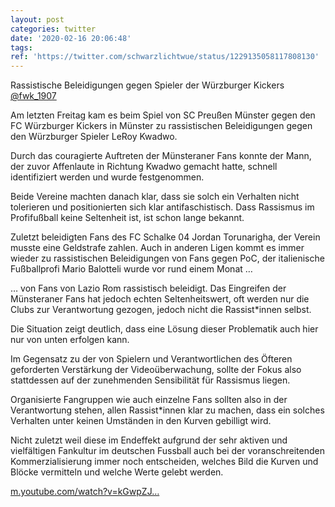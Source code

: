 ```yaml
---
layout: post
categories: twitter
date: '2020-02-16 20:06:48'
tags: 
ref: 'https://twitter.com/schwarzlichtwue/status/1229135058117808130'
---
```

Rassistische Beleidigungen gegen Spieler der Würzburger Kickers [@fwk_1907](https://twitter.com/fwk_1907)



Am letzten Freitag kam es beim Spiel von SC Preußen Münster gegen den FC Würzburger Kickers in Münster zu rassistischen Beleidigungen gegen den Würzburger Spieler LeRoy Kwadwo.

Durch das couragierte Auftreten der Münsteraner Fans konnte der Mann, der zuvor Affenlaute in Richtung Kwadwo gemacht hatte, schnell identifiziert werden und wurde festgenommen.

Beide Vereine machten danach klar, dass sie solch ein Verhalten nicht tolerieren und positionierten sich klar antifaschistisch. Dass Rassismus im Profifußball keine Seltenheit ist, ist schon lange bekannt.

Zuletzt beleidigten Fans des FC Schalke 04 Jordan Torunarigha, der Verein musste eine Geldstrafe zahlen. Auch in anderen Ligen kommt es immer wieder zu rassistischen Beleidigungen von Fans gegen PoC, der italienische Fußballprofi Mario Balotteli wurde vor rund einem Monat …

… von Fans von Lazio Rom rassistisch beleidigt. Das Eingreifen der Münsteraner Fans hat jedoch echten Seltenheitswert, oft werden nur die Clubs zur Verantwortung gezogen, jedoch nicht die Rassist\*innen selbst.

Die Situation zeigt deutlich, dass eine Lösung dieser Problematik auch hier nur von unten erfolgen kann.

Im Gegensatz zu der von Spielern und Verantwortlichen des Öfteren geforderten Verstärkung der Videoüberwachung, sollte der Fokus also stattdessen auf der zunehmenden Sensibilität für Rassismus liegen.

Organisierte Fangruppen wie auch einzelne Fans sollten also in der Verantwortung stehen, allen Rassist\*innen klar zu machen, dass ein solches Verhalten unter keinen Umständen in den Kurven gebilligt wird.

Nicht zuletzt weil diese im Endeffekt aufgrund der sehr aktiven und vielfältigen Fankultur im deutschen Fussball auch bei der voranschreitenden Kommerzialisierung immer noch entscheiden, welches Bild die Kurven und Blöcke vermitteln und welche Werte gelebt werden.

[m.youtube.com/watch?v=kGwpZJ…](https://m.youtube.com/watch?v=kGwpZJ6z-PQ)